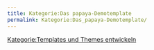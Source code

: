 ```yaml
---
title: Kategorie:Das papaya-Demotemplate
permalink: Kategorie:Das_papaya-Demotemplate/
---
```


[Kategorie:Templates und Themes entwickeln](Kategorie:Templates_und_Themes_entwickeln )